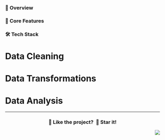 ### 🌟 **Overview** 



### 🔑 **Core Features**


### 🛠️ **Tech Stack**


# Data Cleaning 



# Data Transformations


# Data Analysis



---

<div align="center">
  <h3>💙 Like the project? &nbsp;🌟 Star it!</h3>
</div>

<a href="#top"><img src="https://img.shields.io/badge/⬆-Back%20to%20Top-red?style=for-the-badge" align="right"/></a>
